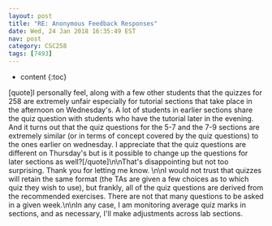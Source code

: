 ```yaml
---
layout: post
title: "RE: Anonymous Feedback Responses"
date: Wed, 24 Jan 2018 16:35:49 EST
nav: post
category: CSC258
tags: [7493]
---
```


* content
{:toc}

[quote]I personally feel, along with a few other students that the quizzes for 258 are extremely unfair especially for tutorial sections that take place in the afternoon on Wednesday's. A lot of students in earlier sections share the quiz question with students who have the tutorial later in the evening. And it turns out that the quiz questions for the 5-7 and the 7-9 sections are extremely similar (or in terms of concept covered by the quiz questions) to the ones earlier on wednesday. I appreciate that the quiz questions are different on Thursday's but is it possible to change up the questions for later sections as well?[/quote]\n\nThat's disappointing but not too surprising. Thank you for letting me know.  \n\nI would not trust that quizzes will retain the same format (the TAs are given a few choices as to which quiz they wish to use), but frankly, all of the quiz questions are derived from the recommended exercises. There are not that many questions to be asked in a given week.\n\nIn any case, I am monitoring average quiz marks in sections, and as necessary, I'll make adjustments across lab sections.
<!-- more -->
<p></p>
